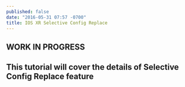 ```yaml
---
published: false
date: "2016-05-31 07:57 -0700"
title: IOS XR Selective Config Replace
---
```


## WORK IN PROGRESS

## This tutorial will cover the details of Selective Config Replace feature


